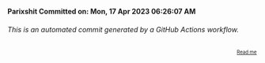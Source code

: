 **Parixshit Committed on: Mon, 17 Apr 2023 06:26:07 AM** <!-- f4a99abe-bd83-4dbb-9756-bf79c98f3857 -->

###### This is an automated commit generated by a GitHub Actions workflow.

<div align="right"><sub><sup><a href="https://github.com/Parixshit/AutoCommit.git">Read me</a></sup></sub></div>
